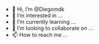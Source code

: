 - 👋 Hi, I’m @Diegomdk
- 👀 I’m interested in ...
- 🌱 I’m currently learning ...
- 💞️ I’m looking to collaborate on ...
- 📫 How to reach me ...

<!---
Diegomdk/Diegomdk is a ✨ special ✨ repository because its `README.md` (this file) appears on your GitHub profile.
You can click the Preview link to take a look at your changes.
--->
